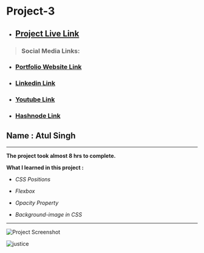 # Project-3

- ## [Project Live Link](https://ineuron-live-class-project-3.netlify.app/ "Netlify")

> ### Social Media Links:

- ### [Portfolio Website Link](https://www.findcoder.io/u/atulsinghatul)
- ### [Linkedin Link](https://www.linkedin.com/in/atul-singh-082529249/)
- ### [Youtube Link](https://www.youtube.com/channel/UCBNc9Vs9mAFxnAKjzWRqDFQ)
- ### [Hashnode Link](https://atulsinghatul.hashnode.dev/)

## Name : Atul Singh

---

**The project took almost 8 hrs to complete.**

**What I learned in this project :**

- _CSS Positions_
- _Flexbox_

- _Opacity Property_
- _Background-image in CSS_

---

![Project Screenshot](https://img.shields.io/badge/LiveClass-Project--3-green)


![justice](https://user-images.githubusercontent.com/112545072/211023073-60f5f4cc-eb8f-4aa6-b7fa-cb56b3616bb8.jpg)
